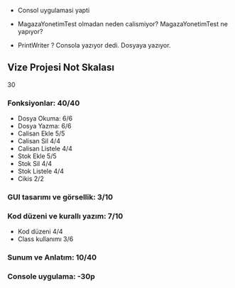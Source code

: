 - Consol uygulamasi yapti

- MagazaYonetimTest olmadan neden calismiyor? MagazaYonetimTest ne yapıyor?

- PrintWriter ? Consola yazıyor dedi. Dosyaya yazıyor. 

## Vize Projesi Not Skalası

30

### Fonksiyonlar: 40/40
- Dosya Okuma:      6/6
- Dosya Yazma:      6/6
- Calisan Ekle      5/5
- Calisan Sil       4/4
- Calisan Listele   4/4
- Stok Ekle         5/5
- Stok Sil          4/4
- Stok Listele      4/4
- Cikis             2/2
### GUI tasarımı ve görsellik: 3/10
### Kod düzeni ve kurallı yazım: 7/10
- Kod düzeni        4/4
- Class kullanımı   3/6
### Sunum ve Anlatım: 10/40

### Console uygulama: -30p
